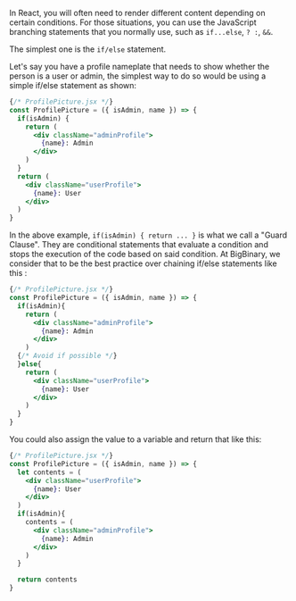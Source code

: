 In React, you will often need to render different content depending on certain conditions. For those situations, you can use the JavaScript branching statements that you normally use, such as `if...else`, `? :`, `&&`.

The simplest one is the `if/else` statement.

Let's say you have a profile nameplate that needs to show whether the person is a user or admin, the simplest way to do so would be using a simple if/else statement as shown:

```jsx
{/* ProfilePicture.jsx */}
const ProfilePicture = ({ isAdmin, name }) => {
  if(isAdmin) {
    return (
      <div className="adminProfile">
        {name}: Admin
      </div>
    )
  }
  return (
    <div className="userProfile">
      {name}: User
    </div>
  )
}
```

In the above example, `if(isAdmin) { return ... }` is what we call a "Guard Clause". They are conditional statements that evaluate a condition and stops the execution of the code based on said condition. At BigBinary, we consider that to be the best practice over chaining if/else statements like this :

```jsx
{/* ProfilePicture.jsx */}
const ProfilePicture = ({ isAdmin, name }) => {
  if(isAdmin){
    return (
      <div className="adminProfile">
        {name}: Admin
      </div>
    )
  {/* Avoid if possible */}
  }else{
    return (
      <div className="userProfile">
        {name}: User
      </div>
    )
  }
}
```

You could also assign the value to a variable and return that like this:

```jsx
{/* ProfilePicture.jsx */}
const ProfilePicture = ({ isAdmin, name }) => {
  let contents = (
    <div className="userProfile">
      {name}: User
    </div>
  )
  if(isAdmin){
    contents = (
      <div className="adminProfile">
        {name}: Admin
      </div>
    )
  }

  return contents
}
```
